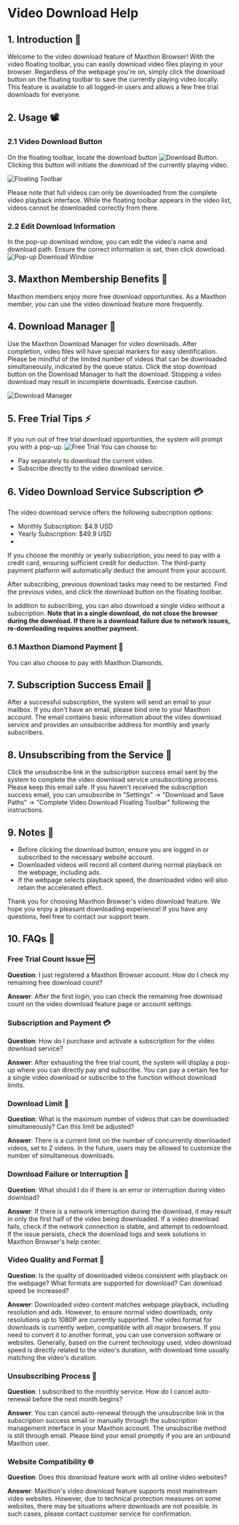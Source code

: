 # Video Download Help

## 1. Introduction 🎉

Welcome to the video download feature of Maxthon Browser! With the video floating toolbar, you can easily download video files playing in your browser. Regardless of the webpage you're on, simply click the download button on the floating toolbar to save the currently playing video locally. This feature is available to all logged-in users and allows a few free trial downloads for everyone.

## 2. Usage 📽️

### 2.1 Video Download Button

On the floating toolbar, locate the download button ![Download Button](images/video-dl-01.png). Clicking this button will initiate the download of the currently playing video.

![Floating Toolbar](images/video-dl-02.png)

Please note that full videos can only be downloaded from the complete video playback interface. While the floating toolbar appears in the video list, videos cannot be downloaded correctly from there.

### 2.2 Edit Download Information

In the pop-up download window, you can edit the video's name and download path. Ensure the correct information is set, then click download. ![Pop-up Download Window](images/video-dl-03.png)

## 3. Maxthon Membership Benefits 💎

Maxthon members enjoy more free download opportunities. As a Maxthon member, you can use the video download feature more frequently.

## 4. Download Manager 📁

Use the Maxthon Download Manager for video downloads. After completion, video files will have special markers for easy identification. Please be mindful of the limited number of videos that can be downloaded simultaneously, indicated by the queue status. Click the stop download button on the Download Manager to halt the download. Stopping a video download may result in incomplete downloads. Exercise caution.

![Download Manager](images/video-dl-04.png)

## 5. Free Trial Tips ⚡

If you run out of free trial download opportunities, the system will prompt you with a pop-up. ![Free Trial](images/video-dl-05.png)
You can choose to:

- Pay separately to download the current video.
- Subscribe directly to the video download service.

## 6. Video Download Service Subscription 💳

The video download service offers the following subscription options:

- Monthly Subscription: $4.9 USD
- Yearly Subscription: $49.9 USD
- 
If you choose the monthly or yearly subscription, you need to pay with a credit card, ensuring sufficient credit for deduction. The third-party payment platform will automatically deduct the amount from your account.

After subscribing, previous download tasks may need to be restarted. Find the previous video, and click the download button on the floating toolbar.

In addition to subscribing, you can also download a single video without a subscription. **Note that in a single download, do not close the browser during the download. If there is a download failure due to network issues, re-downloading requires another payment.**

### 6.1 Maxthon Diamond Payment 💎

You can also choose to pay with Maxthon Diamonds.

## 7. Subscription Success Email 📧

After a successful subscription, the system will send an email to your mailbox. If you don't have an email, please bind one to your Maxthon account. The email contains basic information about the video download service and provides an unsubscribe address for monthly and yearly subscribers.

## 8. Unsubscribing from the Service 🚫

Click the unsubscribe link in the subscription success email sent by the system to complete the video download service unsubscribing process. Please keep this email safe. If you haven't received the subscription success email, you can unsubscribe in "Settings" -> "Download and Save Paths" -> "Complete Video Download Floating Toolbar" following the instructions.

## 9. Notes 🚨

- Before clicking the download button, ensure you are logged in or subscribed to the necessary website account.
- Downloaded videos will record all content during normal playback on the webpage, including ads.
- If the webpage selects playback speed, the downloaded video will also retain the accelerated effect.

Thank you for choosing Maxthon Browser's video download feature. We hope you enjoy a pleasant downloading experience! If you have any questions, feel free to contact our support team.

## 10. FAQs 🤔

### Free Trial Count Issue 🆓
**Question**: I just registered a Maxthon Browser account. How do I check my remaining free download count?

**Answer**: After the first login, you can check the remaining free download count on the video download feature page or account settings.

### Subscription and Payment 💳
**Question**: How do I purchase and activate a subscription for the video download service?

**Answer**: After exhausting the free trial count, the system will display a pop-up where you can directly pay and subscribe. You can pay a certain fee for a single video download or subscribe to the function without download limits.

### Download Limit 🚀
**Question**: What is the maximum number of videos that can be downloaded simultaneously? Can this limit be adjusted?

**Answer**: There is a current limit on the number of concurrently downloaded videos, set to 2 videos. In the future, users may be allowed to customize the number of simultaneous downloads.

### Download Failure or Interruption 🚨
**Question**: What should I do if there is an error or interruption during video download?

**Answer**: If there is a network interruption during the download, it may result in only the first half of the video being downloaded. If a video download fails, check if the network connection is stable, and attempt to redownload. If the issue persists, check the download logs and seek solutions in Maxthon Browser's help center.

### Video Quality and Format 🎥
**Question**: Is the quality of downloaded videos consistent with playback on the webpage? What formats are supported for download? Can download speed be increased?

**Answer**: Downloaded video content matches webpage playback, including resolution and ads. However, to ensure normal video downloads, only resolutions up to 1080P are currently supported. The video format for downloads is currently webm, compatible with all major browsers. If you need to convert it to another format, you can use conversion software or websites. Generally, based on the current technology used, video download speed is directly related to the video's duration, with download time usually matching the video's duration.

### Unsubscribing Process 🚫
**Question**: I subscribed to the monthly service. How do I cancel auto-renewal before the next month begins?

**Answer**: You can cancel auto-renewal through the unsubscribe link in the subscription success email or manually through the subscription management interface in your Maxthon account. The unsubscribe method is still through email. Please bind your email promptly if you are an unbound Maxthon user.

### Website Compatibility 🌐
**Question**: Does this download feature work with all online video websites?

**Answer**: Maxthon's video download feature supports most mainstream video websites. However, due to technical protection measures on some websites, there may be situations where downloads are not possible. In such cases, please contact customer service for confirmation.



